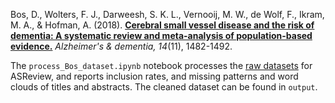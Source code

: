 Bos, D., Wolters, F. J., Darweesh, S. K. L., Vernooij, M. W., de Wolf, F., Ikram, M. A., & Hofman, A. (2018). **[Cerebral small vessel disease and the risk of dementia: A systematic review and meta-analysis of population-based evidence.][1]** _Alzheimer's & dementia, 14_(11), 1482-1492. 

The `process_Bos_dataset.ipynb` notebook processes the [raw datasets][2] for ASReview, and reports inclusion rates, and missing patterns and word clouds of titles and abstracts. The cleaned dataset can be found in `output`.

[1]:	https://doi.org/10.1016/j.jalz.2018.04.007
[2]:	https://osf.io/w3kbq/
